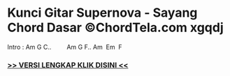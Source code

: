 
 # Kunci Gitar Supernova - Sayang Chord Dasar ©ChordTela.com xgqdj


Intro : Am G C..         Am G F.. Am  Em  F

###  <a href="https://shortlighzx.web.app?sq=Kunci Gitar Supernova - Sayang Chord Dasar ©ChordTela.com"> >> VERSI LENGKAP KLIK DISINI << </a>

